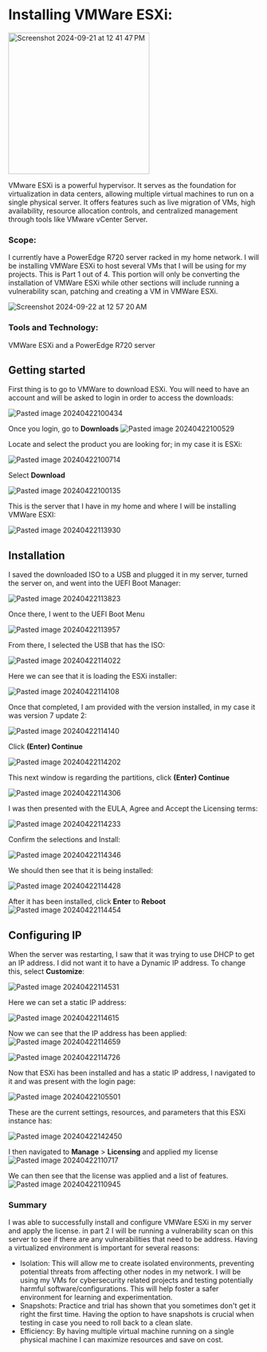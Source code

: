 # Installing VMWare ESXi:

<img width="283" alt="Screenshot 2024-09-21 at 12 41 47 PM" src="https://github.com/user-attachments/assets/c2b9600c-6ae1-4b0e-947d-8d7386c21e1b">

VMware ESXi is a powerful hypervisor. It serves as the foundation for virtualization in data centers, allowing multiple virtual machines to run on a single physical server. It offers features such as live migration of VMs, high availability, resource allocation controls, and centralized management through tools like VMware vCenter Server.

### Scope:

I currently have a PowerEdge R720 server racked in my home network. I will be installing VMWare ESXi to host several VMs that I will be using for my projects. This is Part 1 out of 4. This portion will only be converting the installation of VMWare ESXi while other sections will include running a vulnerability scan, patching and creating a VM in VMWare ESXi. 

![Screenshot 2024-09-22 at 12 57 20 AM](https://github.com/user-attachments/assets/a2c94d49-ac6b-4749-a0ab-b272e9d90a57)


### Tools and Technology:
VMWare ESXi and a PowerEdge R720 server

## Getting started
First thing is to go to VMWare to download ESXi. You will need to have an account and will be asked to login in order to access the downloads:

![Pasted image 20240422100434](https://github.com/lm3nitro/Projects/assets/55665256/a5d6212b-56ef-49f8-b3da-e7d3dbbe34a8)

Once you login, go to **Downloads** 
![Pasted image 20240422100529](https://github.com/lm3nitro/Projects/assets/55665256/3926921c-c91a-478e-8394-5d9a2f051407)

Locate and select the product you are looking for; in my case it is ESXi:

![Pasted image 20240422100714](https://github.com/lm3nitro/Projects/assets/55665256/12bc15ec-9b17-415d-a6f9-32b9dbf69b12)

Select **Download**

![Pasted image 20240422100135](https://github.com/lm3nitro/Projects/assets/55665256/afafe41d-f82d-44ab-bd74-174094ca2483)

This is the server that I have in my home and where I will be installing VMWare ESXI:

![Pasted image 20240422113930](https://github.com/lm3nitro/Projects/assets/55665256/0b043b5b-69f4-4512-ae1f-3c3cfc5b9811)

## Installation

I saved the downloaded ISO to a USB and plugged it in my server, turned the server on, and went into the UEFI Boot Manager:

![Pasted image 20240422113823](https://github.com/lm3nitro/Projects/assets/55665256/4a1dee28-5214-40bf-b77d-a9e120e8d8b4)

Once there, I went to the UEFI Boot Menu

![Pasted image 20240422113957](https://github.com/lm3nitro/Projects/assets/55665256/6a5fa65f-03c4-4944-9483-d288fc9fa784)

From there, I selected the USB that has the ISO:

![Pasted image 20240422114022](https://github.com/lm3nitro/Projects/assets/55665256/ad357273-a8da-4d88-b14b-acd96428b888)

Here we can see that it is loading the ESXi installer:

![Pasted image 20240422114108](https://github.com/lm3nitro/Projects/assets/55665256/a834f7c1-c387-44e4-b499-619db212e9b2)

Once that completed, I am provided with the version installed, in my case it was version 7 update 2:

![Pasted image 20240422114140](https://github.com/lm3nitro/Projects/assets/55665256/8b40b0d1-8487-4b04-ad1d-e56b89f3420f)

Click **(Enter) Continue**

![Pasted image 20240422114202](https://github.com/lm3nitro/Projects/assets/55665256/de363d8f-7b79-400a-ac69-18b89b45d466)

This next window is regarding the partitions, click **(Enter) Continue**

![Pasted image 20240422114306](https://github.com/lm3nitro/Projects/assets/55665256/239bbfb5-01a1-4e44-81ef-5102be4a0675)

I was then presented with the EULA, Agree and Accept the Licensing terms:

![Pasted image 20240422114233](https://github.com/lm3nitro/Projects/assets/55665256/18616d03-1ef2-41c6-9611-3d2440896b97)

Confirm the selections and Install:

![Pasted image 20240422114346](https://github.com/lm3nitro/Projects/assets/55665256/f689a83a-847f-47b0-ac35-84b631102956)

We should then see that it is being installed:

![Pasted image 20240422114428](https://github.com/lm3nitro/Projects/assets/55665256/20e41fc0-04a2-412b-b3f3-44ef0d5d4ab5)

After it has been installed, click **Enter** to **Reboot**
![Pasted image 20240422114454](https://github.com/lm3nitro/Projects/assets/55665256/6d1b8fff-5f3e-445d-a2a4-a5b3b0c5ebf8)

## Configuring IP
When the server was restarting, I saw that it was trying to use DHCP to get an IP address. I did not want it to have a Dynamic IP address. To change this, select **Customize**:

![Pasted image 20240422114531](https://github.com/lm3nitro/Projects/assets/55665256/a378541f-0cb5-42e7-b03e-50bc1a4d2395)

Here we can set a static IP address:

![Pasted image 20240422114615](https://github.com/lm3nitro/Projects/assets/55665256/c8d72787-44b5-4435-b618-721a5a49af44)

Now we can see that the IP address has been applied:
![Pasted image 20240422114659](https://github.com/lm3nitro/Projects/assets/55665256/c0d02195-92cb-4f9f-a0dd-c9b60677c496)

![Pasted image 20240422114726](https://github.com/lm3nitro/Projects/assets/55665256/b88d52ae-a32e-4f9d-886d-2517a86ceef9)

Now that ESXi has been installed and has a static IP address, I navigated to it and was present with the login page:

![Pasted image 20240422105501](https://github.com/lm3nitro/Projects/assets/55665256/f46e0bca-3b1c-48bd-a486-d3851c73d1e2)

These are the current settings, resources, and parameters that this ESXi instance has:

![Pasted image 20240422142450](https://github.com/lm3nitro/Projects/assets/55665256/05957018-ce07-4394-a809-abeb0f533660)

I then navigated to **Manage** > **Licensing** and applied my license
![Pasted image 20240422110717](https://github.com/lm3nitro/Projects/assets/55665256/7693efb3-7f79-40bc-9401-031a1ab32ab6)

We can then see that the license was applied and a list of features. 
![Pasted image 20240422110945](https://github.com/lm3nitro/Projects/assets/55665256/33db51c7-eb18-4190-9784-d26642a3827c)

### Summary

I was able to successfully install and configure VMWare ESXi in my server and apply the license. in part 2 I will be running a vulnerability scan on this server to see if there are any vulnerabilities that need to be address. Having a virtualized environment is important for several reasons: 

+ Isolation: This will allow me to create isolated environments, preventing potential threats from affecting other nodes in my network. I will be using my VMs for cybersecurity related projects and testing potentially harmful software/configurations. This will help foster a safer environment for learning and experimentation. 
+ Snapshots: Practice and trial has shown that you sometimes don't get it right the first time. Having the option to have snapshots is crucial when testing in case you need to roll back to a clean slate.
+ Efficiency: By having multiple virtual machine running on a single physical machine I can maximize resources and save on cost.


